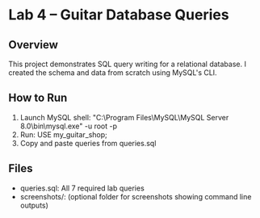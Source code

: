# Lab 4 – Guitar Database Queries

## Overview
This project demonstrates SQL query writing for a relational database. I created the schema and data from scratch using MySQL's CLI.

## How to Run
1. Launch MySQL shell: "C:\Program Files\MySQL\MySQL Server 8.0\bin\mysql.exe" -u root -p
2. Run: USE my_guitar_shop;
3. Copy and paste queries from queries.sql

## Files
- queries.sql: All 7 required lab queries
- screenshots/: (optional folder for screenshots showing command line outputs)
